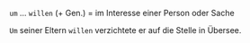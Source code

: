 `um` … `willen` (+ Gen.) = im Interesse einer Person oder Sache  

`Um` seiner Eltern `willen` verzichtete er auf die Stelle in Übersee.

